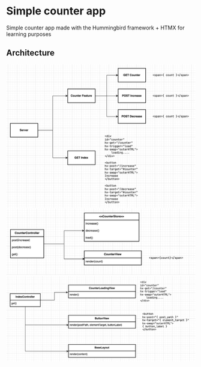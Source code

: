 # Simple counter app

Simple counter app made with the Hummingbird framework + HTMX for learning purposes

## Architecture

![](CounterApp.png)
![](CounterController.png)
![](IndexController.png)

